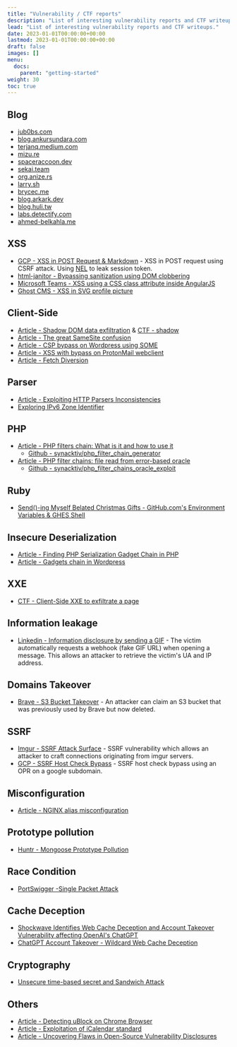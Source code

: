 ```yaml
---
title: "Vulnerability / CTF reports"
description: "List of interesting vulnerability reports and CTF writeups."
lead: "List of interesting vulnerability reports and CTF writeups."
date: 2023-01-01T00:00:00+00:00
lastmod: 2023-01-01T00:00:00+00:00
draft: false
images: []
menu:
  docs:
    parent: "getting-started"
weight: 30
toc: true
---
```


## Blog

- [jub0bs.com](https://jub0bs.com/posts/)
- [blog.ankursundara.com](https://blog.ankursundara.com/)
- [terjanq.medium.com](https://terjanq.medium.com/)
- [mizu.re](https://mizu.re/)
- [spaceraccoon.dev](https://spaceraccoon.dev/)
- [sekai.team](https://sekai.team/tags/web/)
- [org.anize.rs](https://org.anize.rs/writeups/)
- [larry.sh](https://larry.sh/)
- [brycec.me](https://brycec.me/blog)
- [blog.arkark.dev](https://blog.arkark.dev/)
- [blog.huli.tw](https://blog.huli.tw/en/categories/)
- [labs.detectify.com](https://labs.detectify.com/tag/frans-rosen/)
- [ahmed-belkahla.me](https://ahmed-belkahla.me/#posts)

## XSS

- [GCP - XSS in POST Request & Markdown](https://obmiblog.blogspot.com/2022/12/gcp-2022-few-bugs-in-google-cloud-shell.html) - XSS in POST request using CSRF attack. Using [NEL](https://web.dev/network-error-logging/) to leak session token.
- [html-janitor - Bypassing sanitization using DOM clobbering](https://hackerone.com/reports/308158)
- [Microsoft Teams - XSS using a CSS class attribute inside AngularJS](https://speakerdeck.com/masatokinugawa/how-i-hacked-microsoft-teams-and-got-150000-dollars-in-pwn2own)
- [Ghost CMS - XSS in SVG profile picture](https://rhinosecuritylabs.com/research/cve-2024-23724-ghost-cms-stored-xss/)

## Client-Side

- [Article - Shadow DOM data exfiltration](https://blog.ankursundara.com/shadow-dom/) & [CTF - shadow](https://github.com/Super-Guesser/ctf/blob/master/2022/dicectf/shadow.md)
- [Article - The great SameSite confusion](https://jub0bs.com/posts/2021-01-29-great-samesite-confusion/)
- [Article - CSP bypass on Wordpress using SOME](https://octagon.net/blog/2022/05/29/bypass-csp-using-wordpress-by-abusing-same-origin-method-execution/)
- [Article - XSS with bypass on ProtonMail webclient](https://www.sonarsource.com/blog/code-vulnerabilities-leak-emails-in-proton-mail/)
- [Article - Fetch Diversion](https://acut3.net/posts/2023-01-03-fetch-diversion/)

## Parser

- [Article - Exploiting HTTP Parsers Inconsistencies](https://rafa.hashnode.dev/exploiting-http-parsers-inconsistencies)
- [Exploring IPv6 Zone Identifier](https://blog.slonser.info/posts/ipv6-zones/)

## PHP

- [Article - PHP filters chain: What is it and how to use it](https://www.synacktiv.com/en/publications/php-filters-chain-what-is-it-and-how-to-use-it.html)
  - [Github - synacktiv/php_filter_chain_generator](https://github.com/synacktiv/php_filter_chain_generator)
- [Article - PHP filter chains: file read from error-based oracle](https://www.synacktiv.com/publications/php-filter-chains-file-read-from-error-based-oracle)
  - [Github - synacktiv/php_filter_chains_oracle_exploit](https://github.com/synacktiv/php_filter_chains_oracle_exploit)

## Ruby

- [Send()-ing Myself Belated Christmas Gifts - GitHub.com's Environment Variables & GHES Shell](https://starlabs.sg/blog/2024/04-sending-myself-github-com-environment-variables-and-ghes-shell/)

## Insecure Deserialization

- [Article - Finding PHP Serialization Gadget Chain in PHP](https://www.xanhacks.xyz/p/php-gadget-chain/)
- [Article - Gadgets chain in Wordpress](https://fenrisk.com/publications/blogpost/2023/11/22/gadgets-chain-in-wordpress/)

## XXE

- [CTF - Client-Side XXE to exfiltrate a page](https://github.com/dicegang/dicectf-2023-challenges/tree/main/web/impossible-xss)

## Information leakage

- [Linkedin - Information disclosure by sending a GIF](https://hackerone.com/reports/1801427) - The victim automatically requests a webhook (fake GIF URL) when opening a message. This allows an attacker to retrieve the victim's UA and IP address.

## Domains Takeover

- [Brave - S3 Bucket Takeover](https://hackerone.com/reports/1835133) - An attacker can claim an S3 bucket that was previously used by Brave but now deleted.

## SSRF

- [Imgur - SSRF Attack Surface](https://hackerone.com/reports/115748) - SSRF vulnerability which allows an attacker to craft connections originating from imgur servers.
- [GCP - SSRF Host Check Bypass](https://blog.geekycat.in/client-side-ssrf-to-google-cloud-project-takeover/) - SSRF host check bypass using an OPR on a google subdomain.

## Misconfiguration

- [Article - NGINX alias misconfiguration](https://labs.hakaioffsec.com/nginx-alias-traversal/)

## Prototype pollution

- [Huntr - Mongoose Prototype Pollution](https://huntr.dev/bounties/1eef5a72-f6ab-4f61-b31d-fc66f5b4b467/)

## Race Condition

- [PortSwigger -Single Packet Attack](https://portswigger.net/research/the-single-packet-attack-making-remote-race-conditions-local)

## Cache Deception

- [Shockwave Identifies Web Cache Deception and Account Takeover Vulnerability affecting OpenAI's ChatGPT](https://www.shockwave.cloud/blog/shockwave-works-with-openai-to-fix-critical-chatgpt-vulnerability)
- [ChatGPT Account Takeover - Wildcard Web Cache Deception](https://nokline.github.io/bugbounty/2024/02/04/ChatGPT-ATO.html)

## Cryptography

- [Unsecure time-based secret and Sandwich Attack](https://www.aeth.cc/public/Article-Reset-Tolkien/secret-time-based-article-en.html)

## Others

- [Article - Detecting uBlock on Chrome Browser](https://blog.ankursundara.com/checking-enumerating-a-users-browser-extensions/)
- [Article - Exploitation of iCalendar standard](https://spaceraccoon.dev/exploiting-icalendar-properties-enterprise-applications/)
- [Article - Uncovering Flaws in Open-Source Vulnerability Disclosures](https://blog.aquasec.com/50-shades-of-vulnerabilities-uncovering-flaws-in-open-source-vulnerability-disclosures)
